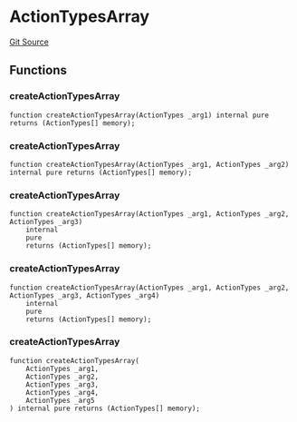 # ActionTypesArray
[Git Source](https://github.com/thrackle-io/tron/blob/0336bb34620bb9e55e13cd371f0aebd8997d21c3/src/client/common/ActionTypesArray.sol)


## Functions
### createActionTypesArray


```solidity
function createActionTypesArray(ActionTypes _arg1) internal pure returns (ActionTypes[] memory);
```

### createActionTypesArray


```solidity
function createActionTypesArray(ActionTypes _arg1, ActionTypes _arg2) internal pure returns (ActionTypes[] memory);
```

### createActionTypesArray


```solidity
function createActionTypesArray(ActionTypes _arg1, ActionTypes _arg2, ActionTypes _arg3)
    internal
    pure
    returns (ActionTypes[] memory);
```

### createActionTypesArray


```solidity
function createActionTypesArray(ActionTypes _arg1, ActionTypes _arg2, ActionTypes _arg3, ActionTypes _arg4)
    internal
    pure
    returns (ActionTypes[] memory);
```

### createActionTypesArray


```solidity
function createActionTypesArray(
    ActionTypes _arg1,
    ActionTypes _arg2,
    ActionTypes _arg3,
    ActionTypes _arg4,
    ActionTypes _arg5
) internal pure returns (ActionTypes[] memory);
```

